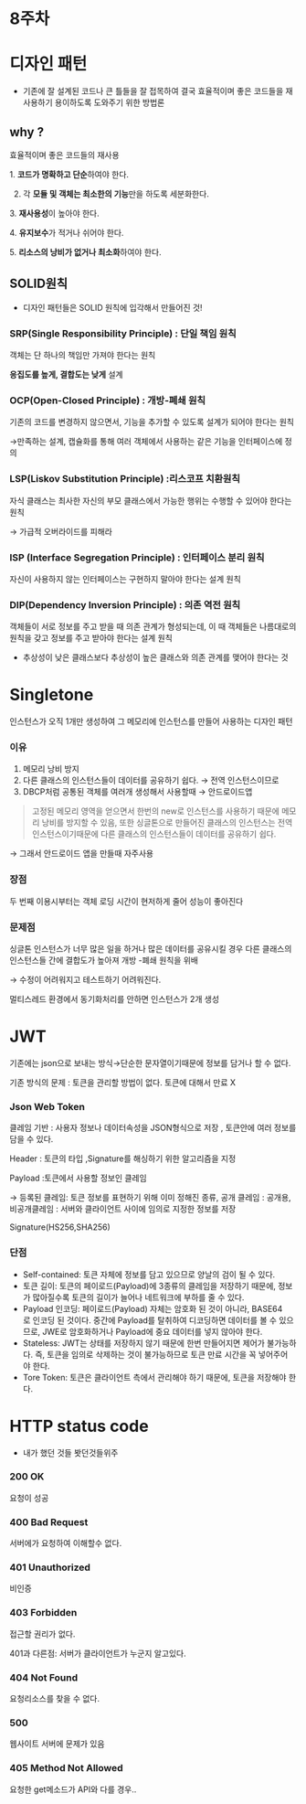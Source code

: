 # 8주차

# 디자인 패턴

- 기존에 잘 설계된 코드나 큰 틀들을 잘 접목하여 결국 효율적이며 좋은 코드들을 재사용하기 용이하도록 도와주기 위한 방법론

## why ?

효율적이며 좋은 코드들의 재사용

1. **코드가 명확하고 단순**하여야 한다.

2. 각 **모듈 및 객체는 최소한의 기능**만을 하도록 세분화한다.

3. **재사용성**이 높아야 한다.

4. **유지보수**가 적거나 쉬어야 한다.

5. **리소스의 낭비가 없거나 최소화**하여야 한다.

## SOLID원칙

- 디자인 패턴들은 SOLID 원칙에 입각해서 만들어진 것!

### SRP(Single Responsibility Principle) : 단일 책임 원칙

객체는 단 하나의 책임만 가져야 한다는 원칙

**응집도를 높게, 결합도는 낮게** 설계

### OCP(Open-Closed Principle) : 개방-폐쇄 원칙

기존의 코드를 변경하지 않으면서, 기능을 추가할 수 있도록 설계가 되어야 한다는 원칙

→만족하는 설계, 캡슐화를 통해 여러 객체에서 사용하는 같은 기능을 인터페이스에 정의

### LSP(Liskov Substitution Principle) :리스코프 치환원칙

자식 클래스는 최사한 자신의 부모 클래스에서 가능한 행위는 수행할 수 있어야 한다는 원칙

→ 가급적 오버라이드를 피해라

### ISP (Interface Segregation Principle) : 인터페이스 분리 원칙

자신이 사용하지 않는 인터페이스는 구현하지 말아야 한다는 설계 원칙

### DIP(Dependency Inversion Principle) : 의존 역전 원칙

객체들이 서로 정보를 주고 받을 때 의존 관계가 형성되는데, 이 때 객체들은 나름대로의 원칙을 갖고 정보를 주고 받아야 한다는 설계 원칙

- 추상성이 낮은 클래스보다 추상성이 높은 클래스와 의존 관계를 맺어야 한다는 것

# Singletone

인스턴스가 오직 1개만 생성하여 그 메모리에 인스턴스를 만들어 사용하는 디자인 패턴

### 이유

1. 메모리 낭비 방지
2. 다른 클래스의 인스턴스들이 데이터를 공유하기 쉽다. → 전역 인스턴스이므로
3. DBCP처럼 공통된 객체를 여러개 생성해서 사용할때 → 안드로이드앱

> 고정된 메모리 영역을 얻으면서 한번의 new로 인스턴스를 사용하기 때문에 메모리 낭비를 방지할 수 있음, 또한 싱글톤으로 만들어진 클래스의 인스턴스는 전역 인스턴스이기때문에 다른 클래스의 인스턴스들이 데이터를 공유하기 쉽다.

→ 그래서 안드로이드 앱을 만들때 자주사용

### 장점

두 번째 이용시부터는 객체 로딩 시간이 현저하게 줄어 성능이 좋아진다

### 문제점

싱글톤 인스턴스가 너무 많은 일을 하거나 많은 데이터를 공유시킬 경우 다른 클래스의 인스턴스들 간에 결합도가 높아져 개방 -폐쇄 원칙을 위배

→ 수정이 어려워지고 테스트하기 어려워진다.

멀티스레드 환경에서 동기화처리를 안하면 인스턴스가 2개 생성

# JWT

기존에는 json으로 보내는 방식→단순한 문자열이기때문에 정보를 담거나 할 수 없다.

기존 방식의 문제 : 토큰을 관리할 방법이 없다. 토큰에 대해서 만료  X

### Json Web Token

클레임 기반 : 사용자 정보나 데이터속성을  JSON형식으로 저장 , 토큰안에 여러 정보를 담을 수 있다.

Header : 토큰의 타입 ,Signature를 해싱하기 위한 알고리즘을 지정

Payload :토큰에서 사용할 정보인 클레임

→ 등록된 클레임: 토큰 정보를 표현하기 위해 이미 정해진 종류, 공개 클레임 : 공개용, 비공개클레임 : 서버와 클라이언트 사이에 임의로 지정한 정보를 저장

Signature(HS256,SHA256)

### 단점

- Self-contained: 토큰 자체에 정보를 담고 있으므로 양날의 검이 될 수 있다.
- 토큰 길이: 토큰의 페이로드(Payload)에 3종류의 클레임을 저장하기 때문에, 정보가 많아질수록 토큰의 길이가 늘어나 네트워크에 부하를 줄 수 있다.
- Payload 인코딩: 페이로드(Payload) 자체는 암호화 된 것이 아니라, BASE64로 인코딩 된 것이다. 중간에 Payload를 탈취하여 디코딩하면 데이터를 볼 수 있으므로, JWE로 암호화하거나 Payload에 중요 데이터를 넣지 않아야 한다.
- Stateless: JWT는 상태를 저장하지 않기 때문에 한번 만들어지면 제어가 불가능하다. 즉, 토큰을 임의로 삭제하는 것이 불가능하므로 토큰 만료 시간을 꼭 넣어주어야 한다.
- Tore Token: 토큰은 클라이언트 측에서 관리해야 하기 때문에, 토큰을 저장해야 한다.

# HTTP status code

- 내가 했던 것들 봣던것들위주

### 200 OK

요청이 성공

### 400 Bad Request

서버에가 요청하여 이해할수 없다.

### 401 Unauthorized

비인증 

### 403 Forbidden

접근할 권리가 없다.

401과 다른점: 서버가 클라이언트가 누군지 알고있다.

### 404 Not Found

요청리소스를 찾을 수 없다.

### 500

웹사이트 서버에 문제가 있음

### 405 Method Not Allowed

요청한 get메소드가 API와 다를 경우..